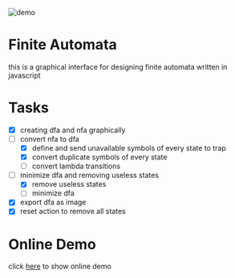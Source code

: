 ![demo](https://raw.githubusercontent.com/amirkabiri/finite-automata/master/demo.png "demo")

# Finite Automata
this is a graphical interface for designing finite automata written in javascript

# Tasks
- [x] creating dfa and nfa graphically
- [ ] convert nfa to dfa
    - [x] define and send unavailable symbols of every state to trap
    - [x] convert duplicate symbols of every state
    - [ ] convert lambda transitions
- [ ] minimize dfa and removing useless states
    - [x] remove useless states
    - [ ] minimize dfa
- [x] export dfa as image
- [x] reset action to remove all states
# Online Demo
click [here](https://amirkabiri.github.io/finite-automata/index.html) to show online demo